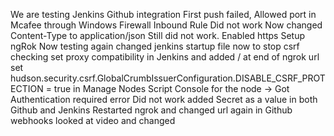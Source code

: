 We are testing Jenkins Github integration
First push failed, Allowed port in Mcafee through Windows Firewall Inbound Rule
Did not work
Now changed Content-Type to application/json
Still did not work. Enabled https
Setup ngRok Now testing again
changed jenkins startup file now to stop csrf checking
set proxy compatibility in Jenkins and added / at end of ngrok url
set hudson.security.csrf.GlobalCrumbIssuerConfiguration.DISABLE_CSRF_PROTECTION = true in Manage Nodes Script Console for the node -> Got Authentication required error
Did not work added Secret as a value in both Github and Jenkins
Restarted ngrok and changed url again in Github webhooks
looked at video and changed
